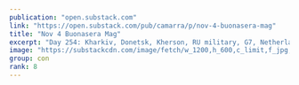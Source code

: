 ```yaml
---
publication: "open.substack.com"
link: "https://open.substack.com/pub/camarra/p/nov-4-buonasera-mag"
title: "Nov 4 Buonasera Mag"
excerpt: "Day 254: Kharkiv, Donetsk, Kherson, RU military, G7, Netherlands, Pentagon, Greece, Switzerland, SK, COP27, H&M, Xi-Scholz-A&Ps-DefenceUA, Tendar, Avdeeva, Fras, Letterman, Piagnerelli, Warner, WOTR"
image: "https://substackcdn.com/image/fetch/w_1200,h_600,c_limit,f_jpg,q_auto:good,fl_progressive:steep/https%3A%2F%2Fpbs.substack.com%2Fmedia%2FFgpCb_BWAAAZgmh.jpg"
group: con
rank: 8
---
```

